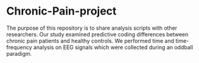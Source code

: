 # Chronic-Pain-project
The purpose of this repository is to share analysis scripts with other researchers. Our study examined predictive coding differences between chronic pain patients and healthy controls. We performed time and time-frequency analysis on EEG signals which were collected during an oddball paradigm.
